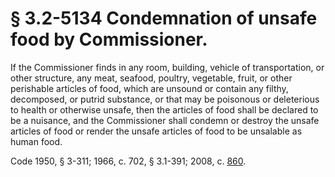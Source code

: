 # § 3.2-5134 Condemnation of unsafe food by Commissioner.

<p>If the Commissioner finds in any room, building, vehicle of transportation, or other structure, any meat, seafood, poultry, vegetable, fruit, or other perishable articles of food, which are unsound or contain any filthy, decomposed, or putrid substance, or that may be poisonous or deleterious to health or otherwise unsafe, then the articles of food shall be declared to be a nuisance, and the Commissioner shall condemn or destroy the unsafe articles of food or render the unsafe articles of food to be unsalable as human food.</p><p>Code 1950, § 3-311; 1966, c. 702, § 3.1-391; 2008, c. <a href='http://lis.virginia.gov/cgi-bin/legp604.exe?081+ful+CHAP0860'>860</a>.</p>